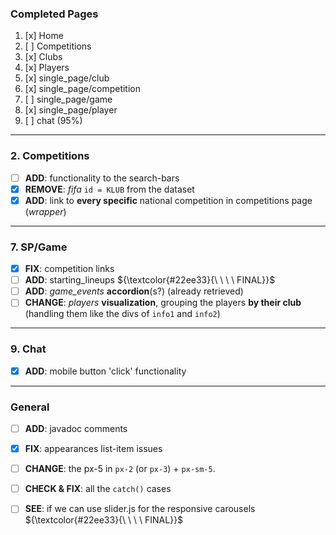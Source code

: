 ### Completed Pages
1. [x] Home
2. [ ] Competitions
3. [x] Clubs
4. [x] Players
5. [x] single_page/club
6. [x] single_page/competition
7. [ ] single_page/game
8. [x] single_page/player
9. [ ] chat (95%)

---
### 2. Competitions
- [ ] **ADD**: functionality to the search-bars
- [x] **REMOVE**: *fifa* `id = KLUB` from the dataset
- [x] **ADD**: link to **every specific** national competition in competitions page (*wrapper*)

---
### 7. SP/Game
- [x] **FIX**: competition links
- [ ] **ADD**: starting_lineups ${\textcolor{#22ee33}{\ \ \ \ FINAL}}$
- [ ] **ADD**: *game_events* **accordion**(s?) (already retrieved)
- [ ] **CHANGE**: *players* **visualization**, grouping the players **by their club** (handling them like the divs of `info1` and `info2`)

---
### 9. Chat
- [x] **ADD**: mobile button 'click' functionality

---
### General  
- [ ] **ADD**: javadoc comments
- [x] **FIX**: appearances list-item issues
- [ ] **CHANGE**: the px-5 in `px-2` (or `px-3`) + `px-sm-5`.
- [ ] **CHECK & FIX**: all the `catch()` cases 
- [ ] **SEE**: if we can use slider.js for the responsive carousels ${\textcolor{#22ee33}{\ \ \ \ FINAL}}$


